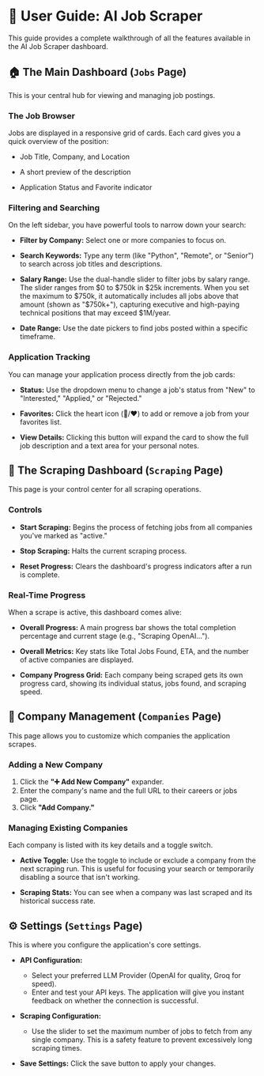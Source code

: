 # 📖 User Guide: AI Job Scraper

This guide provides a complete walkthrough of all the features available in the AI Job Scraper dashboard.

## 🏠 The Main Dashboard (`Jobs` Page)

This is your central hub for viewing and managing job postings.

### The Job Browser

Jobs are displayed in a responsive grid of cards. Each card gives you a quick overview of the position:

* Job Title, Company, and Location

* A short preview of the description

* Application Status and Favorite indicator

### Filtering and Searching

On the left sidebar, you have powerful tools to narrow down your search:

* **Filter by Company:** Select one or more companies to focus on.

* **Search Keywords:** Type any term (like "Python", "Remote", or "Senior") to search across job titles and descriptions.

* **Salary Range:** Use the dual-handle slider to filter jobs by salary range. The slider ranges from $0 to $750k in $25k increments. When you set the maximum to $750k, it automatically includes all jobs above that amount (shown as "$750k+"), capturing executive and high-paying technical positions that may exceed $1M/year.

* **Date Range:** Use the date pickers to find jobs posted within a specific timeframe.

### Application Tracking

You can manage your application process directly from the job cards:

* **Status:** Use the dropdown menu to change a job's status from "New" to "Interested," "Applied," or "Rejected."

* **Favorites:** Click the heart icon (🤍/❤️) to add or remove a job from your favorites list.

* **View Details:** Clicking this button will expand the card to show the full job description and a text area for your personal notes.

## 🚀 The Scraping Dashboard (`Scraping` Page)

This page is your control center for all scraping operations.

### Controls

* **Start Scraping:** Begins the process of fetching jobs from all companies you've marked as "active."

* **Stop Scraping:** Halts the current scraping process.

* **Reset Progress:** Clears the dashboard's progress indicators after a run is complete.

### Real-Time Progress

When a scrape is active, this dashboard comes alive:

* **Overall Progress:** A main progress bar shows the total completion percentage and current stage (e.g., "Scraping OpenAI...").

* **Overall Metrics:** Key stats like Total Jobs Found, ETA, and the number of active companies are displayed.

* **Company Progress Grid:** Each company being scraped gets its own progress card, showing its individual status, jobs found, and scraping speed.

## 🏢 Company Management (`Companies` Page)

This page allows you to customize which companies the application scrapes.

### Adding a New Company

1. Click the **"➕ Add New Company"** expander.
2. Enter the company's name and the full URL to their careers or jobs page.
3. Click **"Add Company."**

### Managing Existing Companies

Each company is listed with its key details and a toggle switch.

* **Active Toggle:** Use the toggle to include or exclude a company from the next scraping run. This is useful for focusing your search or temporarily disabling a source that isn't working.

* **Scraping Stats:** You can see when a company was last scraped and its historical success rate.

## ⚙️ Settings (`Settings` Page)

This is where you configure the application's core settings.

* **API Configuration:**
  * Select your preferred LLM Provider (OpenAI for quality, Groq for speed).
  * Enter and test your API keys. The application will give you instant feedback on whether the connection is successful.

* **Scraping Configuration:**
  * Use the slider to set the maximum number of jobs to fetch from any single company. This is a safety feature to prevent excessively long scraping times.

* **Save Settings:** Click the save button to apply your changes.
